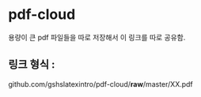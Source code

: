 ﻿# pdf-cloud
용량이 큰 pdf 파일들을 따로 저장해서 이 링크를 따로 공유함.

## 링크 형식 : 
github.com/gshslatexintro/pdf-cloud/**raw**/master/XX.pdf
